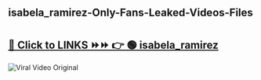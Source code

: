 
 ## isabela_ramirez-Only-Fans-Leaked-Videos-Files

# <h2><a href="https://mediaupload.pro?isabela_ramirez">🔗 Click to LINKS ⏩⏩ 👉 🟢 isabela_ramirez </a></h2>

<a href="https://mediaupload.pro?isabela_ramirez" rel="nofollow" data-target="animated-image.originalLink"><img src="https://i.ibb.co.com/xMMVF88/686577567.gif" alt="Viral Video Original" style="max-width: 100%; display: inline-block;" data-target="animated-image.originalImage"></a>